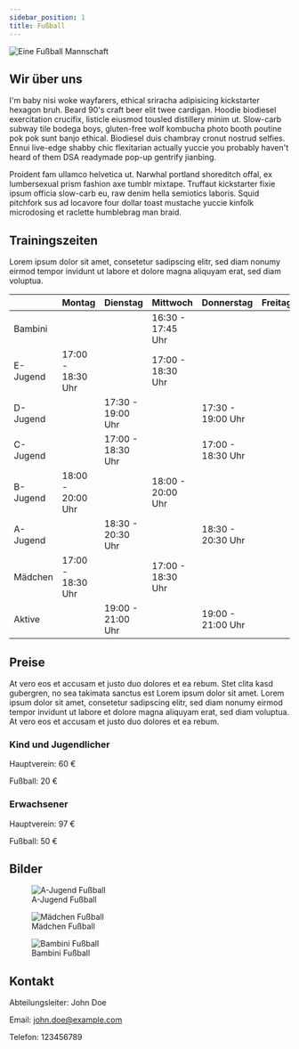 ```yaml
---
sidebar_position: 1
title: Fußball
---
```


<img src="/img/abteilung/fußball/fußball.jpg" alt="Eine Fußball Mannschaft" />

## Wir über uns

I'm baby nisi woke wayfarers, ethical sriracha adipisicing kickstarter hexagon bruh. Beard 90's craft beer elit twee cardigan. Hoodie biodiesel exercitation crucifix, listicle eiusmod tousled distillery minim ut. Slow-carb subway tile bodega boys, gluten-free wolf kombucha photo booth poutine pok pok sunt banjo ethical. Biodiesel duis chambray cronut nostrud selfies. Ennui live-edge shabby chic flexitarian actually yuccie you probably haven't heard of them DSA readymade pop-up gentrify jianbing.

Proident fam ullamco helvetica ut. Narwhal portland shoreditch offal, ex lumbersexual prism fashion axe tumblr mixtape. Truffaut kickstarter fixie ipsum officia slow-carb eu, raw denim hella semiotics laboris. Squid pitchfork sus ad locavore four dollar toast mustache yuccie kinfolk microdosing et raclette humblebrag man braid.

## Trainingszeiten

Lorem ipsum dolor sit amet, consetetur sadipscing elitr, sed diam nonumy eirmod tempor invidunt ut labore et dolore magna aliquyam erat, sed diam voluptua.

|          | Montag            | Dienstag          | Mittwoch          | Donnerstag        | Freitag |
| -------- | ----------------- | ----------------- | ----------------- | ----------------- | ------- |
| Bambini  |                   |                   | 16:30 - 17:45 Uhr |                   |         |
| E-Jugend | 17:00 - 18:30 Uhr |                   | 17:00 - 18:30 Uhr |                   |         |
| D-Jugend |                   | 17:30 - 19:00 Uhr |                   | 17:30 - 19:00 Uhr |         |
| C-Jugend |                   | 17:00 - 18:30 Uhr |                   | 17:00 - 18:30 Uhr |         |
| B-Jugend | 18:00 - 20:00 Uhr |                   | 18:00 - 20:00 Uhr |                   |         |
| A-Jugend |                   | 18:30 - 20:30 Uhr |                   | 18:30 - 20:30 Uhr |         |
| Mädchen  | 17:00 - 18:30 Uhr |                   | 17:00 - 18:30 Uhr |                   |         |
| Aktive   |                   | 19:00 - 21:00 Uhr |                   | 19:00 - 21:00 Uhr |         |

## Preise

At vero eos et accusam et justo duo dolores et ea rebum. Stet clita kasd gubergren, no sea takimata sanctus est Lorem ipsum dolor sit amet. Lorem ipsum dolor sit amet, consetetur sadipscing elitr, sed diam nonumy eirmod tempor invidunt ut labore et dolore magna aliquyam erat, sed diam voluptua. At vero eos et accusam et justo duo dolores et ea rebum.

### Kind und Jugendlicher

Hauptverein: 60 €

Fußball: 20 €

### Erwachsener

Hauptverein: 97 €

Fußball: 50 €

## Bilder

<div class="">
  <figure>
    <img
      src="/img/abteilung/fußball/fußball-gallery-1.jpg"
      alt="A-Jugend Fußball"
    />
    <figcaption>A-Jugend Fußball</figcaption>
  </figure>
  <figure>
    <img
      src="/img/abteilung/fußball/fußball-gallery-2.jpg"
      alt="Mädchen Fußball"
    />
    <figcaption>Mädchen Fußball</figcaption>
  </figure>
  <figure>
    <img
      src="/img/abteilung/fußball/fußball-gallery-3.jpg"
      alt="Bambini Fußball"
    />
    <figcaption>Bambini Fußball</figcaption>
  </figure>
</div>

## Kontakt

Abteilungsleiter: John Doe

Email: john.doe@example.com

Telefon: 123456789
